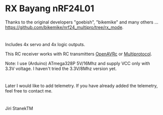 # RX Bayang nRF24L01
Thanks to the original developers "goebish", "bikemike" and many others ... https://github.com/bikemike/nrf24_multipro/tree/rx_mode.
#
Includes 4x servo and 4x logic outputs.

This RC receiver works with RC transmitters [OpenAVRc](https://github.com/stanekTM/OpenAVRc_Dev) or [Multiprotocol](https://github.com/pascallanger/DIY-Multiprotocol-TX-Module).

Note: I use (Arduino) ATmega328P 5V/16Mhz and supply VCC only with 3.3V voltage. 
I haven't tried the 3.3V/8Mhz version yet.
#
Later I would like to add telemetry.
If you have already added the telemetry, feel free to contact me.
#
Jiri StanekTM
